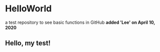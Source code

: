# HelloWorld
a test repository to see basic functions in GitHub
**added 'Lee' on April 10, 2020**
## Hello, my test!
